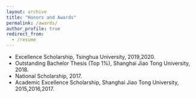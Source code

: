 ```yaml
---
layout: archive
title: "Honors and Awards"
permalink: /awards/
author_profile: true
redirect_from:
  - /resume
---
```

* Excellence Scholarship, Tsinghua University, 2019,2020. 
* Outstanding Bachelor Thesis (Top 1%), Shanghai Jiao Tong University, 2018.
* National Scholarship, 2017.
* Academic Excellence Scholarship, Shanghai Jiao Tong University, 2015,2016,2017.

